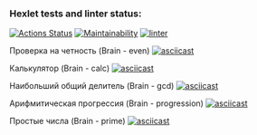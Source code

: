 ### Hexlet tests and linter status:
[![Actions Status](https://github.com/yAmsky1/python-project-lvl1/workflows/hexlet-check/badge.svg)](https://github.com/yAmsky1/python-project-lvl1/actions)
[![Maintainability](https://api.codeclimate.com/v1/badges/a99a88d28ad37a79dbf6/maintainability)](https://codeclimate.com/github/yAmsky1/python-project-lvl1/maintainability)
[![linter](https://github.com/yamsky1/python-project-lvl1/actions/workflows/linter/badge.svg?event=push)](https://github.com/yAmsky1/python-project-lvl1/actions/workflows/linter.yml)

Проверка на четность (Brain - even)
[![asciicast](https://asciinema.org/a/iYHunqxXLX1QNKr4lrYoWgF3k.svg)](https://asciinema.org/a/iYHunqxXLX1QNKr4lrYoWgF3k)

Калькулятор (Brain - calc)
[![asciicast](https://asciinema.org/a/XFwXISNehn053tFIxaEK7rM7y.svg)](https://asciinema.org/a/XFwXISNehn053tFIxaEK7rM7y)

Наибольший общий делитель (Brain - gcd)
[![asciicast](https://asciinema.org/a/tvknrhCMo4QLSiDbsBthCvD7L.svg)](https://asciinema.org/a/tvknrhCMo4QLSiDbsBthCvD7L)

Арифмитическая прогрессия (Brain - progression)
[![asciicast](https://asciinema.org/a/OtaSWzUDwsoYStcpsxRCN7oG2.svg)](https://asciinema.org/a/OtaSWzUDwsoYStcpsxRCN7oG2)

Простые числа (Brain - prime)
[![asciicast](https://asciinema.org/a/cQpaHMzKvpo3O452e1u67z1yl.svg)](https://asciinema.org/a/cQpaHMzKvpo3O452e1u67z1yl)